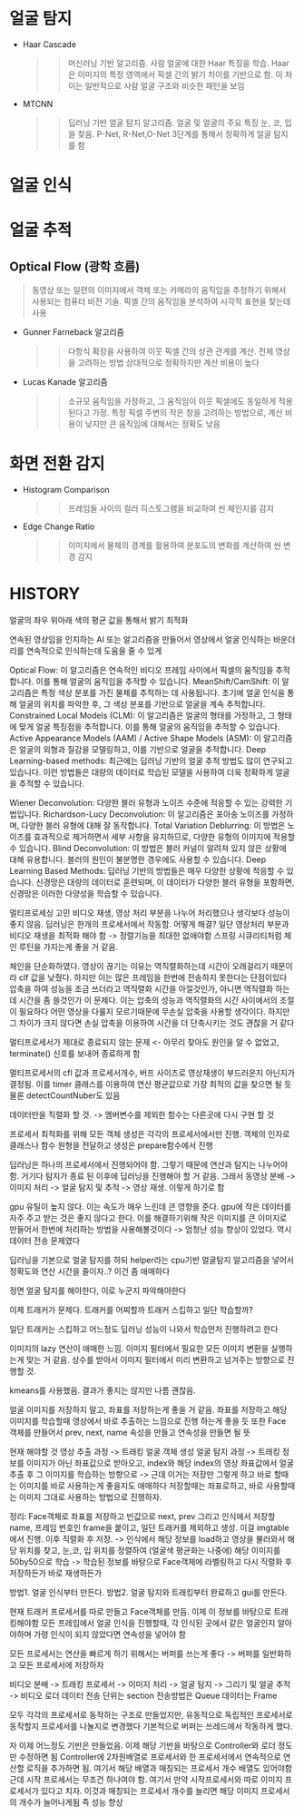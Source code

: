 

# 얼굴 탐지
- Haar Cascade
  >> 머신러닝 기반 알고리즘. 사람 얼굴에 대한 Haar 특징을 학습. Haar은 이미지의 특정 영역에서 픽셀 간의 밝기 차이를 기반으로 함. 이 차이는 일반적으로 사람 얼굴 구조와 비슷한 패턴을 보임
- MTCNN
  >> 딥러닝 기반 얼굴 탐지 알고리즘. 얼굴 및 얼굴의 주요 특징 눈, 코, 입을 찾음. P-Net, R-Net,O-Net 3단계를 통해서 정확하게 얼굴 탐지를 함


# 얼굴 인식

# 얼굴 추적
## Optical Flow (광학 흐름)
> 동영상 또는 일련의 이미지에서 객체 또는 카메라의 움직임을 추정하기 위해서 사용되는 컴퓨터 비전 기술. 픽셀 간의 움직임을 분석하여 시각적 표현을 찾는데 사용
- Gunner Farneback 알고리즘
  >> 다항식 확장을 사용하여 이웃 픽셀 간의 상관 관계를 계산. 전체 영상을 고려하는 방법 상대적으로 정확하지만 계산 비용이 높다
- Lucas Kanade 알고리즘
  >> 소규모 움직임을 가정하고, 그 움직임이 이웃 픽셀에도 동일하게 적용된다고 가정. 특정 픽셀 주변의 작은 창을 고려하는 방법으로, 계산 비용이 낮지만 큰 움직임에 대해서는 정확도 낮음


# 화면 전환 감지
- Histogram Comparison
  >> 프레임들 사이의 컬러 히스토그램을 비교하여 씬 체인지를 감지

- Edge Change Ratio
  >> 이미지에서 물체의 경계를 활용하여 분포도의 변화를 계산하여 씬 변경 감지

# HISTORY

얼굴의 좌우 위아래 색의 평균 값을 통해서 밝기 최적화

연속된 영상임을 인지하는 AI 또는 알고리즘을 만들어서 영상에서 얼굴 인식하는 바운더리를 연속적으로 인식하는데 도움을 줄 수 있게

Optical Flow: 이 알고리즘은 연속적인 비디오 프레임 사이에서 픽셀의 움직임을 추적합니다. 이를 통해 얼굴의 움직임을 추적할 수 있습니다.
MeanShift/CamShift: 이 알고리즘은 특정 색상 분포를 가진 물체를 추적하는 데 사용됩니다. 초기에 얼굴 인식을 통해 얼굴의 위치를 파악한 후, 그 색상 분포를 기반으로 얼굴을 계속 추적합니다.
Constrained Local Models (CLM): 이 알고리즘은 얼굴의 형태를 가정하고, 그 형태에 맞게 얼굴 특징점을 추적합니다. 이를 통해 얼굴의 움직임을 추적할 수 있습니다.
Active Appearance Models (AAM) / Active Shape Models (ASM): 이 알고리즘은 얼굴의 외형과 질감을 모델링하고, 이를 기반으로 얼굴을 추적합니다.
Deep Learning-based methods: 최근에는 딥러닝 기반의 얼굴 추적 방법도 많이 연구되고 있습니다. 이런 방법들은 대량의 데이터로 학습된 모델을 사용하여 더욱 정확하게 얼굴을 추적할 수 있습니다.



Wiener Deconvolution: 다양한 블러 유형과 노이즈 수준에 적응할 수 있는 강력한 기법입니다.
Richardson-Lucy Deconvolution: 이 알고리즘은 포아송 노이즈를 가정하며, 다양한 블러 유형에 대해 잘 동작합니다.
Total Variation Deblurring: 이 방법은 노이즈를 효과적으로 제거하면서 세부 사항을 유지하므로, 다양한 유형의 이미지에 적용할 수 있습니다.
Blind Deconvolution: 이 방법은 블러 커널이 알려져 있지 않은 상황에 대해 유용합니다. 블러의 원인이 불분명한 경우에도 사용할 수 있습니다.
Deep Learning Based Methods: 딥러닝 기반의 방법들은 매우 다양한 상황에 적응할 수 있습니다. 신경망은 대량의 데이터로 훈련되며, 이 데이터가 다양한 블러 유형을 포함하면, 신경망은 이러한 다양성을 학습할 수 있습니다.


멀티프로세싱 고민
비디오 재생, 영상 처리 부분을 나누어 처리했으나 생각보다 성능이 좋지 않음. 딥러닝은 한개의 프로세서에서 작동함.
어떻게 해결? 일단 영상처리 부분과 비디오 재생을 최적화 해야 함 -> 정렬기능을 최대한 없애야함
스프링 시큐리티처럼 체인 루틴을 가지는게 좋을 거 같음. 

체인을 단순화하였다. 영상이 끊기는 이유는 역직렬화하는데 시간이 오래걸리기 때문이라 clf 값을 낮췄다. 하지만 이는 많은 프레임을 한번에 전송하지 못한다는 단점이있다
압축을 하여 성능을 조금 쓰더라고 역직렬화 시간을 아낄것인가, 아니면 역직렬화 하는데 시간을 좀 쓸것인가 이 문제다. 이는 압축의 성능과 역직렬화의 시간 사이에서의 조절이 필요하다
어떤 영상을 다룰지 모르기때문에 무손실 압축을 사용할 생각이다. 하지만 그 차이가 크지 않다면 손실 압축을 이용하여 시간을 더 단축시키는 것도 괜찮을 거 같다

멀티프로세서가 제대로 종료되지 않는 문제 <- 아무리 찾아도 원인을 알 수 없었고, terminate() 신호를 보내어 종료하게 함

멀티프로세서의 cfl 값과 프로세서개수, 버프 사이즈로 영상재생이 부드러운지 아닌지가 결정됨. 이를 timer 클래스를 이용하여
연산 평균값으로 가장 최적의 값을 찾으면 될 듯 물론 detectCountNuber도 있음

데이터만을 직렬화 할 것. -> 멤버변수를 제외한 함수는 다른곳에 다시 구현 할 것

프로세서 최적화를 위해 모든 객체 생성은 각각의 프로세서에서만 진행. 객체의 인자로 클래스나 함수 원형을 전달하고 생성은 prepare함수에서 진행

딥러닝은 하나의 프로세서에서 진행되어야 함. 그렇기 때문에 연산과 탐지는 나누어야 함. 거기다 탐지가 종료 된 이후에 딥러닝을 진행해야 할 거 같음. 그래서 동영상 분배 -> 이미지 처리 -> 얼굴 탐지 및 추적 -> 영상 재생. 이렇게 하기로 함

gpu 유틸이 높지 않다. 이는 속도가 매우 느린데 큰 영향을 준다. gpu에 작은 데이터를 자주 주고 받는 것은 좋지 않다고 한다. 이를 해결하기위해 작은 이미지를 큰 이미지로 만들어서 한번에 처리하는 방법을 사용해볼것이다 -> 엄청난 성능 향상이 있었다. 역시 데이터 전송 문제였다

딥러닝을 기본으로 얼굴 탐지를 하되 helper라는 cpu기반 얼굴탐지 알고리즘을 넣어서 정확도와 연산 시간을 줄이자..? 이건 좀 애매하다

정면 얼굴 탐지를 해야한다, 이로 누군지 파악해야한다 

이제 트래커가 문제다. 트래커를 어찌할까 트래커 스킵하고 일단 학습할까? 

일단 트래커는 스킵하고 어느정도 딥러닝 성능이 나와서 학습먼저 진행하려고 한다

이미지의 lazy 연산이 애매한 느낌. 이미지 필터에서 필요한 모든 이미지 변환을 실행하는게 맞는 거 같음. 상수를 받아서 이미지 필터에서 미리 변환하고 넘겨주는 방향으로 진행할 것.

kmeans를 사용했음. 결과가 좋지는 않지만 나름 괜찮음.

얼굴 이미지를 저장하지 말고, 좌표를 저장하는게 좋을 거 같음. 좌표를 저장하고 해당 이미지를 학습할때 영상에서 바로 추출하는 느낌으로 진행 하는게 좋을 듯 또한 Face 객체를 만들어서 prev, next, name 속성을 만들고 연속성을 만들면 될 뜻

현재 해야할 것
  영상 추출 과정 -> 트래킹 얼굴 객체 생성
  얼굴 탐지 과정 -> 트래킹 정보를 이미지가 아닌 좌표값으로 받아오고, index와 해당 index의 영상 좌표값에서 얼굴 추출 후 그 이미지를 학습하는 방향으로 -> 근데 이거는 저장만 그렇게 하고 바로 할때는 이미지를 바로 사용하는게 좋을지도 애매하다
  저장할때는 좌표로하고, 바로 사용할때는 이미지 그대로 사용하는 방법으로 진행하자.

  정리: Face객체로 좌표를 저장하고 빈값으로 next, prev 그리고 인식에서 저장할 name, 프레임 번호인 frame을 붙이고, 일단 트래커를 제외하고 생성. 이걸 imgtable에서 진행. 이후 직렬화 후 저장. -> 인식에서 해당 정보를 load하고 영상을 불러와서 해당 위치를 찾고, 눈,코, 입 위치를 정렬하여 (얼굴색 평균화는 나중에) 해당 이미지를 50by50으로 학습 -> 학습된 정보를 바탕으로 Face객체에 라벨링하고 다시 직렬화 후 저장하든가 바로 재생하든가 

방법1. 얼굴 인식부터 만든다.
방법2. 얼굴 탐지와 트래킹부터 완료하고 gui를 만든다.

현재 트래커 프로세서를 따로 만들고 Face객체를 만듬. 이제 이 정보를 바탕으로 트래킹해야함
모든 프레임에서 얼굴 인식을 진행할때, 각 인식된 곳에서 같은 얼굴인지 알아야하며 가령 인식이 되지 않았다면 연속성을 넣어야 함

모든 프로세서는 연산을 빠르게 하기 위해서는 버퍼를 쓰는게 좋다 -> 버퍼를 일반화하고 모든 프로세서에 저장하자

비디오 분배 -> 트래킹 프로세서 -> 이미지 처리 -> 얼굴 탐지 -> 그리기 및 얼굴 추적 -> 비디오 로더
데이터 전송 단위는 section 전송방법은 Queue 데이터는 Frame

모두 각각의 프로세서로 동작하는 구조로 만들었지만, 유동적으로 독립적인 프로세서로 동작할지 프로세서를 나눌지로 변경했다
기본적으로 버퍼는 쓰레드에서 작동하게 했다.

자 이제 어느정도 기반은 만들었음. 이제 해당 기반을 바탕으로 Controller와 로더 정도만 수정하면 됨
Controller에 2차원배열로 프로세서와 한 프로세서에서 연속적으로 연산할 로직을 추가하면 됨. 여기서 해당 배열과 매칭되는 프로세서 개수 배열도 있어야함
근데 시작 프로세서는 무조건 하나여야 함. 여기서 만약 시작프로세서와 따로 이미지 프로세서가 있다고 치자. 이것과 매칭되는 프로세서 개수를 늘리면 해당 이미지 프로세서의 개수가 늘어나게됨 즉 성능 향상